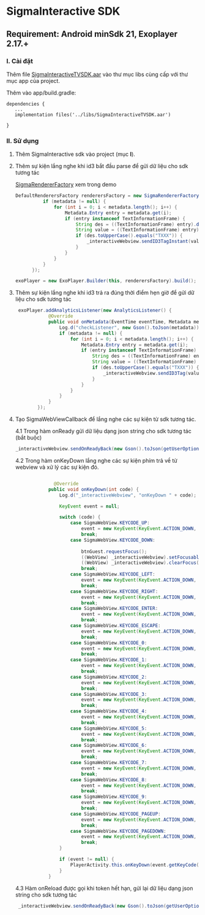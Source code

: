 # SigmaInteractive SDK

## Requirement: Android minSdk 21, Exoplayer 2.17.+

### I. Cài đặt

Thêm file [SigmaInteractiveTVSDK.aar](https://github.com/truongnguyen1804/sigma-interactive-android-tv-sdk-example/tree/main/libs) vào thư mục libs cùng cấp với thư mục app của project.

Thêm vào app/build.gradle:

```
dependencies {
   ...
   implementation files('../libs/SigmaInteractiveTVSDK.aar')

}
```

### II. Sử dụng

1. Thêm SigmaInteractive sdk vào project (mục **I**).

2. Thêm sự kiện lắng nghe khi id3 bắt đầu parse để gửi dữ liệu cho sdk tương tác

   [SigmaRendererFactory](https://github.com/phamngochai123/sigma-interactive-sdk-example/blob/mobile-android/app/src/main/java/com/example/sigmainteractive/SigmaRendererFactory.java) xem trong demo

   ```java
   DefaultRenderersFactory renderersFactory = new SigmaRendererFactory(this, metadata -> {
             if (metadata != null) {
                 for (int i = 0; i < metadata.length(); i++) {
                     Metadata.Entry entry = metadata.get(i);
                     if (entry instanceof TextInformationFrame) {
                         String des = ((TextInformationFrame) entry).description;
                         String value = ((TextInformationFrame) entry).value;
                         if (des.toUpperCase().equals("TXXX")) {
                             _interactiveWebview.sendID3TagInstant(value);
                         }
                     }
                 }
             }
         });
   
   exoPlayer = new ExoPlayer.Builder(this, renderersFactory).build();
   
   ```

3. Thêm sự kiện lắng nghe khi id3 trả ra đúng thời điểm hẹn giờ để gửi dữ liệu cho sdk tương tác

   ```java
    exoPlayer.addAnalyticsListener(new AnalyticsListener() {
               @Override
               public void onMetadata(EventTime eventTime, Metadata metadata) {
                   Log.d("checkListener", new Gson().toJson(metadata));
                   if (metadata != null) {
                       for (int i = 0; i < metadata.length(); i++) {
                           Metadata.Entry entry = metadata.get(i);
                           if (entry instanceof TextInformationFrame) {
                               String des = ((TextInformationFrame) entry).description;
                               String value = ((TextInformationFrame) entry).value;
                               if (des.toUpperCase().equals("TXXX")) {
                                   _interactiveWebview.sendID3Tag(value);
                               }
                           }
                       }
                   }
               }
           });
   ```

4. Tạo SigmaWebViewCallback để lắng nghe các sự kiện từ sdk tương tác.

   4.1 Trong hàm onReady gửi dữ liệu dạng json string cho sdk tương tác (bắt buộc)

   ```java
   _interactiveWebview.sendOnReadyBack(new Gson().toJson(getUserOption(token, currrentChannelId)));
   ```

   4.2 Trong hàm onKeyDown lắng nghe các sự kiện phím trả về từ webview và xử lý các sự kiện đó.

   ```java
   
                 @Override
               public void onKeyDown(int code) {
                   Log.d("_interactiveWebview", "onKeyDown " + code);
   
                   KeyEvent event = null;
   
                   switch (code) {
                       case SigmaWebView.KEYCODE_UP:
                           event = new KeyEvent(KeyEvent.ACTION_DOWN, KeyEvent.KEYCODE_DPAD_UP);
                           break;
                       case SigmaWebView.KEYCODE_DOWN:
                       
                           btnGuest.requestFocus();
                           ((WebView) _interactiveWebview).setFocusable(true);
                           ((WebView) _interactiveWebview).clearFocus();
                           break;
                       case SigmaWebView.KEYCODE_LEFT:
                           event = new KeyEvent(KeyEvent.ACTION_DOWN, KeyEvent.KEYCODE_DPAD_LEFT);
                           break;
                       case SigmaWebView.KEYCODE_RIGHT:
                           event = new KeyEvent(KeyEvent.ACTION_DOWN, KeyEvent.KEYCODE_DPAD_RIGHT);
                           break;
                       case SigmaWebView.KEYCODE_ENTER:
                           event = new KeyEvent(KeyEvent.ACTION_DOWN, KeyEvent.KEYCODE_DPAD_CENTER);
                           break;
                       case SigmaWebView.KEYCODE_ESCAPE:
                           event = new KeyEvent(KeyEvent.ACTION_DOWN, KeyEvent.KEYCODE_BACK);
                           break;
                       case SigmaWebView.KEYCODE_0:
                           event = new KeyEvent(KeyEvent.ACTION_DOWN, KeyEvent.KEYCODE_0);
                           break;
                       case SigmaWebView.KEYCODE_1:
                           event = new KeyEvent(KeyEvent.ACTION_DOWN, KeyEvent.KEYCODE_1);
                           break;
                       case SigmaWebView.KEYCODE_2:
                           event = new KeyEvent(KeyEvent.ACTION_DOWN, KeyEvent.KEYCODE_2);
                           break;
                       case SigmaWebView.KEYCODE_3:
                           event = new KeyEvent(KeyEvent.ACTION_DOWN, KeyEvent.KEYCODE_3);
                           break;
                       case SigmaWebView.KEYCODE_4:
                           event = new KeyEvent(KeyEvent.ACTION_DOWN, KeyEvent.KEYCODE_4);
                           break;
                       case SigmaWebView.KEYCODE_5:
                           event = new KeyEvent(KeyEvent.ACTION_DOWN, KeyEvent.KEYCODE_5);
                           break;
                       case SigmaWebView.KEYCODE_6:
                           event = new KeyEvent(KeyEvent.ACTION_DOWN, KeyEvent.KEYCODE_6);
                           break;
                       case SigmaWebView.KEYCODE_7:
                           event = new KeyEvent(KeyEvent.ACTION_DOWN, KeyEvent.KEYCODE_7);
                           break;
                       case SigmaWebView.KEYCODE_8:
                           event = new KeyEvent(KeyEvent.ACTION_DOWN, KeyEvent.KEYCODE_8);
                           break;
                       case SigmaWebView.KEYCODE_9:
                           event = new KeyEvent(KeyEvent.ACTION_DOWN, KeyEvent.KEYCODE_9);
                           break;
                       case SigmaWebView.KEYCODE_PAGEUP:
                           event = new KeyEvent(KeyEvent.ACTION_DOWN, KeyEvent.KEYCODE_PAGE_UP);
                           break;
                       case SigmaWebView.KEYCODE_PAGEDOWN:
                           event = new KeyEvent(KeyEvent.ACTION_DOWN, KeyEvent.KEYCODE_PAGE_DOWN);
                           break;
                   }
   
                   if (event != null) {
                       PlayerActivity.this.onKeyDown(event.getKeyCode(), event);
                   }
               }
   ```

   4.3 Hàm onReload được gọi khi token hết hạn, gửi lại dữ liệu dạng json string cho sdk tương tác
   
   ```java
   	_interactiveWebview.sendOnReadyBack(new Gson().toJson(getUserOption(token, currrentChannelId)));
   ```
   
   

#### 



